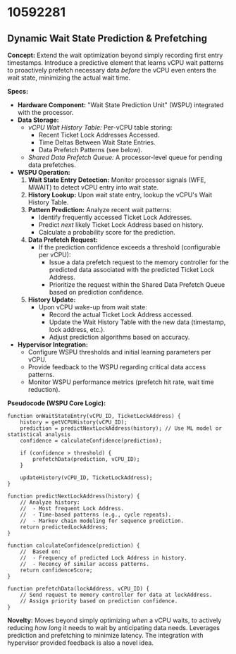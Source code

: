 # 10592281

## Dynamic Wait State Prediction & Prefetching

**Concept:** Extend the wait optimization beyond simply recording first entry timestamps. Introduce a predictive element that learns vCPU wait patterns to proactively prefetch necessary data *before* the vCPU even enters the wait state, minimizing the actual wait time.

**Specs:**

*   **Hardware Component:** "Wait State Prediction Unit" (WSPU) integrated with the processor.
*   **Data Storage:**
    *   *vCPU Wait History Table:* Per-vCPU table storing:
        *   Recent Ticket Lock Addresses Accessed.
        *   Time Deltas Between Wait State Entries.
        *   Data Prefetch Patterns (see below).
    *   *Shared Data Prefetch Queue:*  A processor-level queue for pending data prefetches.
*   **WSPU Operation:**
    1.  **Wait State Entry Detection:** Monitor processor signals (WFE, MWAIT) to detect vCPU entry into wait state.
    2.  **History Lookup:** Upon wait state entry, lookup the vCPU's Wait History Table.
    3.  **Pattern Prediction:** Analyze recent wait patterns:
        *   Identify frequently accessed Ticket Lock Addresses.
        *   Predict *next* likely Ticket Lock Address based on history.
        *   Calculate a probability score for the prediction.
    4.  **Data Prefetch Request:**
        *   If the prediction confidence exceeds a threshold (configurable per vCPU):
            *   Issue a data prefetch request to the memory controller for the predicted data associated with the predicted Ticket Lock Address.
            *   Prioritize the request within the Shared Data Prefetch Queue based on prediction confidence.
    5.  **History Update:**
        *   Upon vCPU wake-up from wait state:
            *   Record the actual Ticket Lock Address accessed.
            *   Update the Wait History Table with the new data (timestamp, lock address, etc.).
            *   Adjust prediction algorithms based on accuracy.
*   **Hypervisor Integration:**
    *   Configure WSPU thresholds and initial learning parameters per vCPU.
    *   Provide feedback to the WSPU regarding critical data access patterns.
    *   Monitor WSPU performance metrics (prefetch hit rate, wait time reduction).

**Pseudocode (WSPU Core Logic):**

```
function onWaitStateEntry(vCPU_ID, TicketLockAddress) {
    history = getVCPUHistory(vCPU_ID);
    prediction = predictNextLockAddress(history); // Use ML model or statistical analysis
    confidence = calculateConfidence(prediction);

    if (confidence > threshold) {
        prefetchData(prediction, vCPU_ID);
    }

    updateHistory(vCPU_ID, TicketLockAddress);
}

function predictNextLockAddress(history) {
    // Analyze history:
    //  - Most frequent Lock Address.
    //  - Time-based patterns (e.g., cycle repeats).
    //  - Markov chain modeling for sequence prediction.
    return predictedLockAddress;
}

function calculateConfidence(prediction) {
    //  Based on:
    //  - Frequency of predicted Lock Address in history.
    //  - Recency of similar access patterns.
    return confidenceScore;
}

function prefetchData(lockAddress, vCPU_ID) {
    // Send request to memory controller for data at lockAddress.
    // Assign priority based on prediction confidence.
}
```

**Novelty:** Moves beyond simply optimizing *when* a vCPU waits, to actively reducing *how long* it needs to wait by anticipating data needs. Leverages prediction and prefetching to minimize latency. The integration with hypervisor provided feedback is also a novel idea.